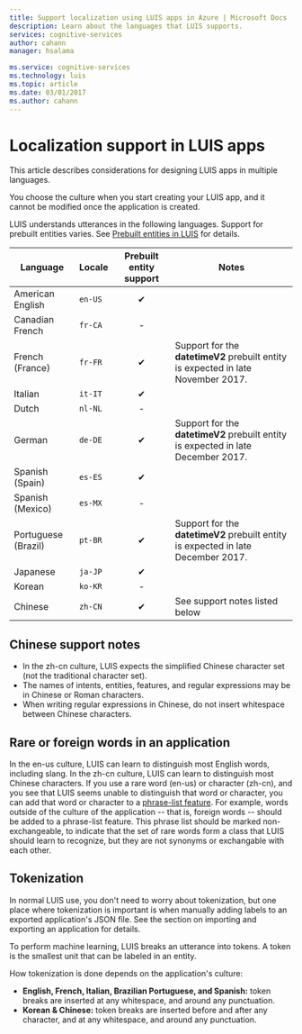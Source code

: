 ```yaml
---
title: Support localization using LUIS apps in Azure | Microsoft Docs 
description: Learn about the languages that LUIS supports.
services: cognitive-services
author: cahann
manager: hsalama

ms.service: cognitive-services
ms.technology: luis
ms.topic: article
ms.date: 03/01/2017
ms.author: cahann
---
```


# Localization support in LUIS apps

This article describes considerations for designing LUIS apps in multiple languages.

You choose the culture when you start creating your LUIS app, and it cannot be modified once the application is created.

LUIS understands utterances in the following languages. Support for prebuilt entities varies. See [Prebuilt entities in LUIS](Pre-builtEntities.md) for details. 

| Language |Locale  |  Prebuilt entity support | Notes |
| ------- |------|  :------: | ------- |
| American English |`en-US` | ✔  ||
| Canadian French |`fr-CA` |   -   ||
| French (France) |`fr-FR` | ✔ | Support for the **datetimeV2** prebuilt entity is expected in late November 2017.|
| Italian |`it-IT` | ✔ ||
| Dutch |`nl-NL` |  -   ||
| German |`de-DE` | ✔ | Support for the **datetimeV2** prebuilt entity is expected in late December 2017.|
| Spanish (Spain) |`es-ES` | ✔ ||
| Spanish (Mexico)|`es-MX` |  -   ||
| Portuguese (Brazil) |`pt-BR` | ✔ | Support for the **datetimeV2** prebuilt entity is expected in late December 2017.|
| Japanese |`ja-JP` | ✔ ||
| Korean |`ko-KR` |   -   ||
| Chinese |`zh-CN` | ✔ | See support notes listed below|


## Chinese support notes

 - In the zh-cn culture, LUIS expects the simplified Chinese character set (not the traditional character set).
 - The names of intents, entities, features, and regular expressions may be in Chinese or Roman characters.
 - When writing regular expressions in Chinese, do not insert whitespace between Chinese characters.

## Rare or foreign words in an application
In the en-us culture, LUIS can learn to distinguish most English words, including slang. In the zh-cn culture, LUIS can learn to distinguish most Chinese characters. If you use a rare word (en-us) or character (zh-cn), and you see that LUIS seems unable to distinguish that word or character, you can add that word or character to a [phrase-list feature](Add-Features.md). For example, words outside of the culture of the application -- that is, foreign words -- should be added to a phrase-list feature. This phrase list should be marked non-exchangeable, to indicate that the set of rare words form a class that LUIS should learn to recognize, but they are not synonyms or exchangable with each other.

## Tokenization
In normal LUIS use, you don't need to worry about tokenization, but one place where tokenization is important is when manually adding labels to an exported application's JSON file. See the section on importing and exporting an application for details.

To perform machine learning, LUIS breaks an utterance into tokens. A token is the smallest unit that can be labeled in an entity.

How tokenization is done depends on the application's culture:

 * **English, French, Italian, Brazilian Portuguese, and Spanish:** token breaks are inserted at
   any whitespace, and around any punctuation.
 * **Korean & Chinese:** token breaks are inserted before and after any
   character, and at any whitespace, and around any punctuation.

